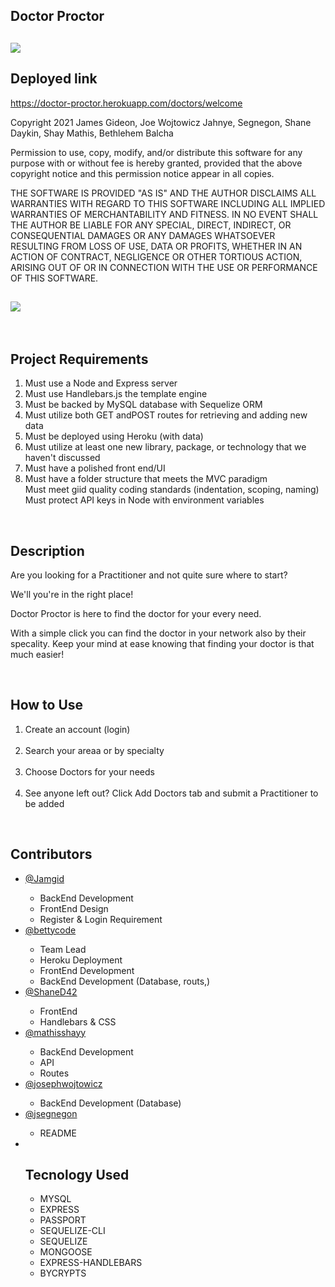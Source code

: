 ## Doctor Proctor

##  ![](https://img.shields.io/badge/License-ISC-green)

## Deployed link
https://doctor-proctor.herokuapp.com/doctors/welcome

Copyright 2021 James Gideon, Joe Wojtowicz Jahnye, Segnegon, Shane Daykin, Shay Mathis, Bethlehem Balcha


Permission to use, copy, modify, and/or distribute this software for any purpose with or without fee is hereby granted, provided that the above copyright notice and this permission notice appear in all copies.

THE SOFTWARE IS PROVIDED "AS IS" AND THE AUTHOR DISCLAIMS ALL WARRANTIES WITH REGARD TO THIS SOFTWARE INCLUDING ALL IMPLIED WARRANTIES OF MERCHANTABILITY AND FITNESS. IN NO EVENT SHALL THE AUTHOR BE LIABLE FOR ANY SPECIAL, DIRECT, INDIRECT, OR CONSEQUENTIAL DAMAGES OR ANY DAMAGES WHATSOEVER RESULTING FROM LOSS OF USE, DATA OR PROFITS, WHETHER IN AN ACTION OF CONTRACT, NEGLIGENCE OR OTHER TORTIOUS ACTION, ARISING OUT OF OR IN CONNECTION WITH THE USE OR PERFORMANCE OF THIS SOFTWARE.
   
## ![](/public/assets/DOCTORP.gif)

<br>

<h2>Project Requirements</h2>
<ol>
    <li>Must use a Node and Express server</li>
    <li>Must use Handlebars.js the template engine</li>
    <li>Must be backed by MySQL database with Sequelize ORM</li>
    <li>Must utilize both GET andPOST routes for retrieving and adding new data</li>
    <li>Must be deployed using Heroku (with data)</li>
    <li>Must utilize at least one new library, package, or technology that we haven't discussed</li>
    <li>Must have a polished front end/UI</li>
    <li>Must have a folder structure that meets the MVC paradigm</li>
    <l1>Must meet giid quality coding standards (indentation, scoping, naming)</l1>
    <l1>Must protect API keys in Node with environment variables</l1>
</ol>
<br>

<h2>Description</h2>
<p>Are you looking for a Practitioner and not quite sure where to start?</p>
<p>We'll you're in the right place!</p>
<p>Doctor Proctor is here to find the doctor for your every need.</p>
<p>With a simple click you can find the doctor in your network also by their specality. Keep your mind at ease knowing that finding your doctor is that much easier!</p>
<br>




<h2>How to Use</h2>
<ol>
    <li>Create an account (login)</li>
    <br>
    <li>Search your areaa or by specialty</li>
    <br>
    <li>Choose Doctors for your needs</li>
    <br>
    <li>See anyone left out? Click Add Doctors tab and submit a Practitioner to be added</li>
</ol>
<br>

<h2>Contributors</h2>
<ul>
    <li>
        <a href="https://github.com/Jamgid">@Jamgid</a>
    </li>
        <ul>
            <li>BackEnd Development</li>
            <li>FrontEnd Design</li>
            <li>Register & Login Requirement</li>
        </ul>
    <li>
        <a href="https://github.com/bettycode">@bettycode</a>
    </li>
        <ul>
           <li>Team Lead</li>
           <li>Heroku Deployment </li>
            <li>FrontEnd Development</li>
            <li>BackEnd Development (Database, routs,)</li>
        </ul>
    <li>
        <a href="https://github.com/ShaneD42">@ShaneD42</a>
    </li>
        <ul>
            <li>FrontEnd</li>
            <li>Handlebars & CSS</li>
        </ul>
    <li>
        <a href="https://github.com/mathisshayy">@mathisshayy</a>
    </li>
        <ul>
            <li>BackEnd Development</li>
            <li>API</li>
            <li>Routes</li>
        </ul>
    <li>
        <a href="https://github.com/josephwojtowicz">@josephwojtowicz</a>
    </li>
        <ul>
            <li>BackEnd Development (Database)</li>
            </ul>
     <li>
        <a href="https://github.com/jsegnegon">@jsegnegon</a>
    </li>
        <ul>
            <li>README</li>
        </ul>
    <li>
        
<br>

##  Tecnology Used

* MYSQL
* EXPRESS
* PASSPORT
* SEQUELIZE-CLI
* SEQUELIZE
* MONGOOSE
* EXPRESS-HANDLEBARS
* BYCRYPTS

   

